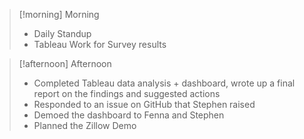 
> [!morning] Morning
> - Daily Standup
> - Tableau Work for Survey results


> [!afternoon] Afternoon
> -  Completed Tableau data analysis + dashboard, wrote up a final report on the findings and suggested actions
> - Responded to an issue on GitHub that Stephen raised
> - Demoed the dashboard to Fenna and Stephen
> - Planned the Zillow Demo
